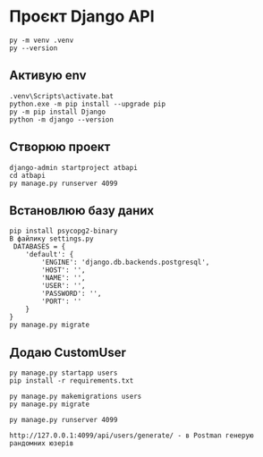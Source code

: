 # Проєкт Django API
```
py -m venv .venv
py --version
```

## Активую env
```
.venv\Scripts\activate.bat
python.exe -m pip install --upgrade pip
py -m pip install Django
python -m django --version
```

## Створюю проект
```
django-admin startproject atbapi
cd atbapi
py manage.py runserver 4099
```

## Встановлюю базу даних
```
pip install psycopg2-binary
В файлику settings.py 
 DATABASES = {
    'default': {
        'ENGINE': 'django.db.backends.postgresql',
        'HOST': '',
        'NAME': '',
        'USER': '',
        'PASSWORD': '',
        'PORT': ''
    }
}
py manage.py migrate
```

## Додаю CustomUser
```
py manage.py startapp users
pip install -r requirements.txt

py manage.py makemigrations users
py manage.py migrate

py manage.py runserver 4099

http://127.0.0.1:4099/api/users/generate/ - в Postman генерую рандомних юзерів

```

